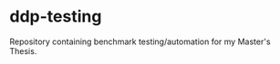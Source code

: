ddp-testing
===========

Repository containing benchmark testing/automation for my Master's Thesis.
